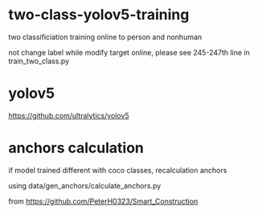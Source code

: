 # two-class-yolov5-training
two classificiation training online to person and nonhuman

not change label while modify target online, please see 245-247th line in train_two_class.py
# yolov5
https://github.com/ultralytics/yolov5
# anchors calculation
if model trained different with coco classes, recalculation anchors 

using data/gen_anchors/calculate_anchors.py

from https://github.com/PeterH0323/Smart_Construction


